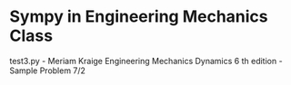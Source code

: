 # Sympy in Engineering Mechanics Class

test3.py - Meriam Kraige Engineering Mechanics Dynamics 6 th edition - Sample Problem 7/2
